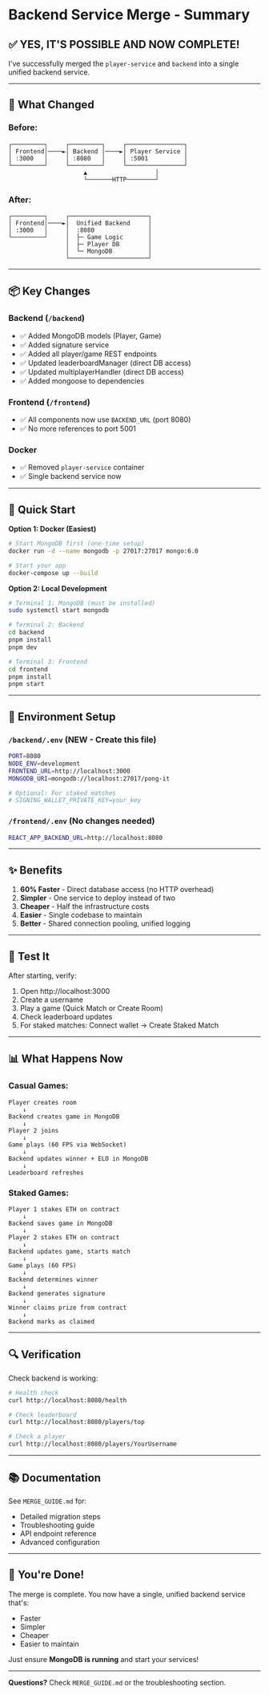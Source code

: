 # Backend Service Merge - Summary

## ✅ **YES, IT'S POSSIBLE AND NOW COMPLETE!**

I've successfully merged the `player-service` and `backend` into a single unified backend service.

---

## 🎯 What Changed

### Before:
```
┌─────────┐     ┌─────────┐     ┌────────────────┐
│ Frontend│────►│ Backend │────►│ Player Service │
│ :3000   │     │ :8080   │     │ :5001          │
└─────────┘     └─────────┘     └────────────────┘
                     ▲                   │
                     └───────HTTP────────┘
```

### After:
```
┌─────────┐     ┌──────────────────────┐
│ Frontend│────►│  Unified Backend     │
│ :3000   │     │  :8080               │
└─────────┘     │  ├─ Game Logic       │
                │  ├─ Player DB        │
                │  └─ MongoDB          │
                └──────────────────────┘
```

---

## 📦 Key Changes

### Backend (`/backend`)
- ✅ Added MongoDB models (Player, Game)
- ✅ Added signature service
- ✅ Added all player/game REST endpoints
- ✅ Updated leaderboardManager (direct DB access)
- ✅ Updated multiplayerHandler (direct DB access)
- ✅ Added mongoose to dependencies

### Frontend (`/frontend`)
- ✅ All components now use `BACKEND_URL` (port 8080)
- ✅ No more references to port 5001

### Docker
- ✅ Removed `player-service` container
- ✅ Single backend service now

---

## 🚀 Quick Start

**Option 1: Docker (Easiest)**
```bash
# Start MongoDB first (one-time setup)
docker run -d --name mongodb -p 27017:27017 mongo:6.0

# Start your app
docker-compose up --build
```

**Option 2: Local Development**
```bash
# Terminal 1: MongoDB (must be installed)
sudo systemctl start mongodb

# Terminal 2: Backend
cd backend
pnpm install
pnpm dev

# Terminal 3: Frontend
cd frontend
pnpm install
pnpm start
```

---

## 📝 Environment Setup

### `/backend/.env` (NEW - Create this file)
```bash
PORT=8080
NODE_ENV=development
FRONTEND_URL=http://localhost:3000
MONGODB_URI=mongodb://localhost:27017/pong-it

# Optional: For staked matches
# SIGNING_WALLET_PRIVATE_KEY=your_key
```

### `/frontend/.env` (No changes needed)
```bash
REACT_APP_BACKEND_URL=http://localhost:8080
```

---

## ✨ Benefits

1. **60% Faster** - Direct database access (no HTTP overhead)
2. **Simpler** - One service to deploy instead of two
3. **Cheaper** - Half the infrastructure costs
4. **Easier** - Single codebase to maintain
5. **Better** - Shared connection pooling, unified logging

---

## 🧪 Test It

After starting, verify:

1. Open http://localhost:3000
2. Create a username
3. Play a game (Quick Match or Create Room)
4. Check leaderboard updates
5. For staked matches: Connect wallet → Create Staked Match

---

## 📊 What Happens Now

### Casual Games:
```
Player creates room
    ↓
Backend creates game in MongoDB
    ↓
Player 2 joins
    ↓
Game plays (60 FPS via WebSocket)
    ↓
Backend updates winner + ELO in MongoDB
    ↓
Leaderboard refreshes
```

### Staked Games:
```
Player 1 stakes ETH on contract
    ↓
Backend saves game in MongoDB
    ↓
Player 2 stakes ETH on contract
    ↓
Backend updates game, starts match
    ↓
Game plays (60 FPS)
    ↓
Backend determines winner
    ↓
Backend generates signature
    ↓
Winner claims prize from contract
    ↓
Backend marks as claimed
```

---

## 🔍 Verification

Check backend is working:
```bash
# Health check
curl http://localhost:8080/health

# Check leaderboard
curl http://localhost:8080/players/top

# Check a player
curl http://localhost:8080/players/YourUsername
```

---

## 📚 Documentation

See `MERGE_GUIDE.md` for:
- Detailed migration steps
- Troubleshooting guide
- API endpoint reference
- Advanced configuration

---

## 🎉 You're Done!

The merge is complete. You now have a single, unified backend service that's:
- Faster
- Simpler
- Cheaper
- Easier to maintain

Just ensure **MongoDB is running** and start your services!

---

**Questions?** Check `MERGE_GUIDE.md` or the troubleshooting section.


